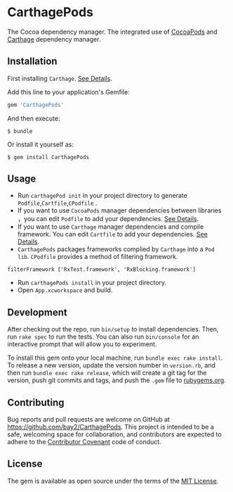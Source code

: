 # CarthagePods

The Cocoa dependency manager. The integrated use of [CocoaPods](https://github.com/CocoaPods/CocoaPods) and [Carthage](https://github.com/Carthage/Carthage) dependency manager.

## Installation

First installing `Carthage`. [See Details](https://github.com/Carthage/Carthage#installing-carthage).

Add this line to your application's Gemfile:

```ruby
gem 'CarthagePods'
```

And then execute:

    $ bundle

Or install it yourself as:

    $ gem install CarthagePods

## Usage


* Run `carthagePod init` in your project directory to generate `Podfile`,`Cartfile`,`CPodfile` .
* If you want to use `CocoaPods` manager dependencies between libraries ，you can edit `Podfile` to add your dependencies. [See Details](https://guides.cocoapods.org/using/using-cocoapods.html).
* If you want to use `Carthage` manager dependencies and compile framework. You can edit `Cartfile` to add your dependencies. [See Details](https://github.com/Carthage/Carthage/blob/master/Documentation/Artifacts.md#cartfile).
* `CarthagePods` packages frameworks complied by `Carthage` into a `Pod lib`. `CPodfile` provides a method of filtering framework.

```
filterFramework ['RxTest.framework', 'RxBlocking.framework']
```

* Run `carthagePods install` in your project directory.
* Open `App.xcworkspace` and build.

## Development

After checking out the repo, run `bin/setup` to install dependencies. Then, run `rake spec` to run the tests. You can also run `bin/console` for an interactive prompt that will allow you to experiment.

To install this gem onto your local machine, run `bundle exec rake install`. To release a new version, update the version number in `version.rb`, and then run `bundle exec rake release`, which will create a git tag for the version, push git commits and tags, and push the `.gem` file to [rubygems.org](https://rubygems.org).

## Contributing

Bug reports and pull requests are welcome on GitHub at https://github.com/bay2/CarthagePods. This project is intended to be a safe, welcoming space for collaboration, and contributors are expected to adhere to the [Contributor Covenant](http://contributor-covenant.org) code of conduct.


## License

The gem is available as open source under the terms of the [MIT License](http://opensource.org/licenses/MIT).

